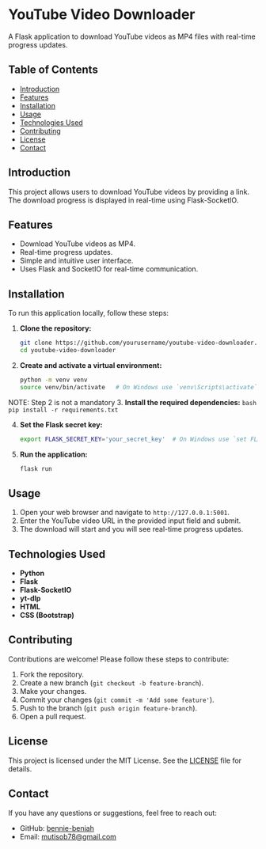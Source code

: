 # YouTube Video Downloader

A Flask application to download YouTube videos as MP4 files with real-time progress updates.

## Table of Contents
- [Introduction](#introduction)
- [Features](#features)
- [Installation](#installation)
- [Usage](#usage)
- [Technologies Used](#technologies-used)
- [Contributing](#contributing)
- [License](#license)
- [Contact](#contact)

## Introduction
This project allows users to download YouTube videos by providing a link. The download progress is displayed in real-time using Flask-SocketIO.

## Features
- Download YouTube videos as MP4.
- Real-time progress updates.
- Simple and intuitive user interface.
- Uses Flask and SocketIO for real-time communication.

## Installation
To run this application locally, follow these steps:

1. **Clone the repository:**
    ```bash
    git clone https://github.com/yourusername/youtube-video-downloader.git
    cd youtube-video-downloader
    ```

2. **Create and activate a virtual environment:**
    ```bash
    python -m venv venv
    source venv/bin/activate   # On Windows use `venv\Scripts\activate`
    ```
NOTE: Step 2 is not a mandatory
3. **Install the required dependencies:**
    ```bash
    pip install -r requirements.txt
    ```

4. **Set the Flask secret key:**
    ```bash
    export FLASK_SECRET_KEY='your_secret_key'  # On Windows use `set FLASK_SECRET_KEY=your_secret_key`
    ```

5. **Run the application:**
    ```bash
    flask run
    ```

## Usage
1. Open your web browser and navigate to `http://127.0.0.1:5001`.
2. Enter the YouTube video URL in the provided input field and submit.
3. The download will start and you will see real-time progress updates.

## Technologies Used
- **Python**
- **Flask**
- **Flask-SocketIO**
- **yt-dlp**
- **HTML**
- **CSS (Bootstrap)**

## Contributing
Contributions are welcome! Please follow these steps to contribute:

1. Fork the repository.
2. Create a new branch (`git checkout -b feature-branch`).
3. Make your changes.
4. Commit your changes (`git commit -m 'Add some feature'`).
5. Push to the branch (`git push origin feature-branch`).
6. Open a pull request.

## License
This project is licensed under the MIT License. See the [LICENSE](LICENSE) file for details.

## Contact
If you have any questions or suggestions, feel free to reach out:

- GitHub: [bennie-benjah](https://github.com/bennie-benjah)
- Email: mutisob78@gmail.com
